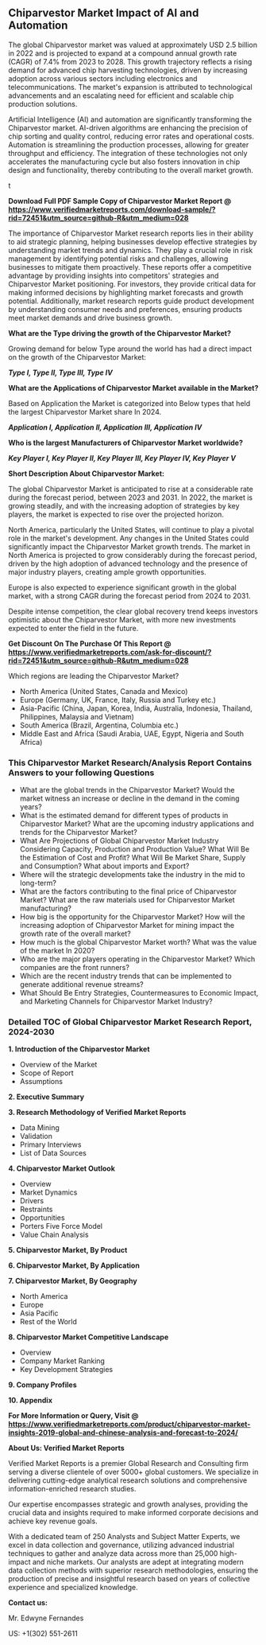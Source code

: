 <h2>Chiparvestor Market Impact of AI and Automation</h2><p>The global Chiparvestor market was valued at approximately USD 2.5 billion in 2022 and is projected to expand at a compound annual growth rate (CAGR) of 7.4% from 2023 to 2028. This growth trajectory reflects a rising demand for advanced chip harvesting technologies, driven by increasing adoption across various sectors including electronics and telecommunications. The market's expansion is attributed to technological advancements and an escalating need for efficient and scalable chip production solutions.</p><p>Artificial Intelligence (AI) and automation are significantly transforming the Chiparvestor market. AI-driven algorithms are enhancing the precision of chip sorting and quality control, reducing error rates and operational costs. Automation is streamlining the production processes, allowing for greater throughput and efficiency. The integration of these technologies not only accelerates the manufacturing cycle but also fosters innovation in chip design and functionality, thereby contributing to the overall market growth.</p>t</p><p id="" class=""><strong>Download Full PDF Sample Copy of Chiparvestor Market Report @ <a href="https://www.verifiedmarketreports.com/download-sample/?rid=72451&utm_source=github-R&utm_medium=028" target="_blank">https://www.verifiedmarketreports.com/download-sample/?rid=72451&utm_source=github-R&utm_medium=028</a></strong></p><p>The importance of&nbsp;Chiparvestor Market research reports lies in their ability to aid strategic planning, helping businesses develop effective strategies by understanding market trends and dynamics. They play a crucial role in risk management by identifying potential risks and challenges, allowing businesses to mitigate them proactively. These reports offer a competitive advantage by providing insights into competitors' strategies and Chiparvestor Market positioning. For investors, they provide critical data for making informed decisions by highlighting market forecasts and growth potential. Additionally, market research reports guide product development by understanding consumer needs and preferences, ensuring products meet market demands and drive business growth.</p><p><strong>What are the&nbsp;Type driving the growth of the Chiparvestor Market?</strong></p><p id="" class="">Growing demand for below Type around the world has had a direct impact on the growth of the Chiparvestor Market:</p><em><strong>Type I, Type II, Type III, Type IV</strong></em></p><strong>What are the&nbsp;Applications&nbsp;of Chiparvestor Market available in the Market?</strong></p><p id="" class="">Based on Application the Market is categorized into Below types that held the largest Chiparvestor Market share In 2024.</p><em><strong>Application I, Application II, Application III, Application IV</strong></em></p><strong>Who is the largest Manufacturers of Chiparvestor Market worldwide?</strong></p><p><em><strong>Key Player I, Key Player II, Key Player III, Key Player IV, Key Player V</strong></em></p><p id="" class=""><strong>Short Description About Chiparvestor Market:</strong></p><p>The global Chiparvestor Market is anticipated to rise at a considerable rate during the forecast period, between 2023 and 2031. In 2022, the market is growing steadily, and with the increasing adoption of strategies by key players, the market is expected to rise over the projected horizon.</p><p>North America, particularly the United States, will continue to play a pivotal role in the market's development. Any changes in the United States could significantly impact the Chiparvestor Market growth trends. The market in North America is projected to grow considerably during the forecast period, driven by the high adoption of advanced technology and the presence of major industry players, creating ample growth opportunities.</p><p>Europe is also expected to experience significant growth in the global market, with a strong CAGR during the forecast period from 2024 to 2031.</p><p>Despite intense competition, the clear global recovery trend keeps investors optimistic about the Chiparvestor Market, with more new investments expected to enter the field in the future.</p><p id="" class=""><strong>Get Discount On The Purchase Of This Report @ <a href="https://www.verifiedmarketreports.com/ask-for-discount/?rid=72451&utm_source=github-R&utm_medium=028" target="_blank">https://www.verifiedmarketreports.com/ask-for-discount/?rid=72451&utm_source=github-R&utm_medium=028</a></strong></p>Which regions are leading the Chiparvestor Market?</p><ul><li>North America (United States, Canada and Mexico)</li><li>Europe (Germany, UK, France, Italy, Russia and Turkey etc.)</li><li>Asia-Pacific (China, Japan, Korea, India, Australia, Indonesia, Thailand, Philippines, Malaysia and Vietnam)</li><li>South America (Brazil, Argentina, Columbia etc.)</li><li>Middle East and Africa (Saudi Arabia, UAE, Egypt, Nigeria and South Africa)</li></ul><h3 id="" class="">This Chiparvestor Market Research/Analysis Report Contains Answers to your following Questions</h3><ul><li>What are the global trends in the Chiparvestor Market? Would the market witness an increase or decline in the demand in the coming years?</li><li>What is the estimated demand for different types of products in Chiparvestor Market? What are the upcoming industry applications and trends for the Chiparvestor Market?</li><li>What Are Projections of Global Chiparvestor Market Industry Considering Capacity, Production and Production Value? What Will Be the Estimation of Cost and Profit? What Will Be Market Share, Supply and Consumption? What about imports and Export?</li><li>Where will the strategic developments take the industry in the mid to long-term?</li><li>What are the factors contributing to the final price of Chiparvestor Market? What are the raw materials used for Chiparvestor Market manufacturing?</li><li>How big is the opportunity for the Chiparvestor Market? How will the increasing adoption of Chiparvestor Market for mining impact the growth rate of the overall market?</li><li>How much is the global Chiparvestor Market worth? What was the value of the market In 2020?</li><li>Who are the major players operating in the Chiparvestor Market? Which companies are the front runners?</li><li>Which are the recent industry trends that can be implemented to generate additional revenue streams?</li><li>What Should Be Entry Strategies, Countermeasures to Economic Impact, and Marketing Channels for Chiparvestor Market Industry?</li></ul><h3 id="" class="">Detailed TOC of Global Chiparvestor Market Research Report, 2024-2030</h3><p id="" class=""><strong>1. Introduction of the Chiparvestor Market</strong></p><ul><li>Overview of the Market</li><li>Scope of Report</li><li>Assumptions</li></ul><p id="" class=""><strong>2. Executive Summary</strong></p><p id="" class=""><strong>3. Research Methodology of Verified Market Reports</strong></p><ul><li>Data Mining</li><li>Validation</li><li>Primary Interviews</li><li>List of Data Sources</li></ul><p id="" class=""><strong>4. Chiparvestor Market Outlook</strong></p><ul><li>Overview</li><li>Market Dynamics</li><li>Drivers</li><li>Restraints</li><li>Opportunities</li><li>Porters Five Force Model</li><li>Value Chain Analysis</li></ul><p id="" class=""><strong>5. Chiparvestor Market, By Product</strong></p><p id="" class=""><strong>6. Chiparvestor Market, By Application</strong></p><p id="" class=""><strong>7. Chiparvestor Market, By Geography</strong></p><ul><li>North America</li><li>Europe</li><li>Asia Pacific</li><li>Rest of the World</li></ul><p id="" class=""><strong>8. Chiparvestor Market Competitive Landscape</strong></p><ul><li>Overview</li><li>Company Market Ranking</li><li>Key Development Strategies</li></ul><p id="" class=""><strong>9. Company Profiles</strong></p><p id="" class=""><strong>10. Appendix</strong></p><p id="" class=""><strong>For More Information or Query, Visit @ <a href="https://www.verifiedmarketreports.com/product/chiparvestor-market-insights-2019-global-and-chinese-analysis-and-forecast-to-2024/" target="_blank">https://www.verifiedmarketreports.com/product/chiparvestor-market-insights-2019-global-and-chinese-analysis-and-forecast-to-2024/</a></strong></p><p id="" class=""><strong>About Us: Verified Market Reports</strong></p><p id="" class="">Verified Market Reports is a premier Global Research and Consulting firm serving a diverse clientele of over 5000+ global customers. We specialize in delivering cutting-edge analytical research solutions and comprehensive information-enriched research studies.</p><p id="" class="">Our expertise encompasses strategic and growth analyses, providing the crucial data and insights required to make informed corporate decisions and achieve key revenue goals.</p><p id="" class="">With a dedicated team of 250 Analysts and Subject Matter Experts, we excel in data collection and governance, utilizing advanced industrial techniques to gather and analyze data across more than 25,000 high-impact and niche markets. Our analysts are adept at integrating modern data collection methods with superior research methodologies, ensuring the production of precise and insightful research based on years of collective experience and specialized knowledge.</p><p id="" class=""><strong>Contact us:</strong></p><p id="" class="">Mr. Edwyne Fernandes</p><p id="" class="">US: +1(302) 551-2611</p>